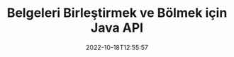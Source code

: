 ---
############################# Static ############################
layout: "product"
date: 2022-10-18T12:55:57
draft: false

product: "Merger"
product_tag: "merger"
platform: "Java"
platform_tag: "java"

############################# Head ############################
head_title: "Java Belgesi Birleştirme API'si | Word Excel PDF XPS EPUB birleştirme ve kaldırma"
head_description: "Java için API'yi birleştiren belgeler. PDF, Microsoft Word, Excel, sunumlar, Visio, XPS ve EPUB biçimlerinin sayfalarını birleştirin, bölün, değiştirin, yeniden sıralayın ve silin."

############################# Header ############################
title: "Belgeleri Birleştirmek ve Bölmek için Java API"
description: "Hareket halindeyken sayfaları, slaytları ve diyagramları birleştirebilen, kopyalayabilen, karıştırabilen, kesebilen veya silebilen yüksek performanslı uygulamalar geliştirin."
button:
    enable: true

############################# SubMenu ############################
submenu:
    enable: true
    
    left:
        img_alt: "GroupDocs.Merger for Java"
        image: "https://www.groupdocs.cloud/templates/groupdocs/images/product-logos/groupdocs-merger-java.png"
        product: "GroupDocs.Merger"
        platform: "Java"

    middle:
        button:
            # button loop
            - link: "#overview"
              text: "genel bakış"

            # button loop
            - link: "#features"
              text: "Özellikler"

            # button loop
            - link: "#support"
              text: "Destek"

            # button loop
            - link: "https://products.groupdocs.app/merger"
              text: "Canlı Demo"

            # button loop
            - link: "https://purchase.groupdocs.com/pricing/merger/java"
              text: "fiyatlandırma"

    right:
        link_download: "https://downloads.groupdocs.com/merger"
        link_learn: "https://docs.groupdocs.com/merger/java/"
        link_buy: "https://purchase.groupdocs.com"

############################# Overview ############################
overview:
    enable: true
    content: |
      Java için GroupDocs.Merger, Java'da hızlı bir şekilde birinci sınıf iş uygulamaları geliştirmenizi sağlar. Java uygulamalarınız çok az kodlama ile tek bir sayfa veya toplu sayfa, slayt ve diyagramları birleştirebilir, kopyalayabilir, karıştırabilir, kesebilir ve silebilir. Şifre koruması uygulanarak veya kaldırılarak, bilinen ve bilinmeyen formattaki güvenli dosyalar üzerinde de birleştirme işlemleri gerçekleştirilebilir.  

      
    tabs:
      enable: true
      
      ## TAB ONE ##
      tab_one:
        description: |
          Java için GroupDocs.Merger'a genel bir bakış aşağıdadır:
      
        left:
          enable: true
          icon: "fab fa-html5"
          title: "Belge İşlemleri"
          content: |
            * Sayfa Sırasını Değiştir
            * Sayfaları Kaldır veya Sil
            * Belgeyi Böl veya Kır
            * Herhangi iki sayfayı değiştirin veya karıştırın
            * Tek veya birden çok sayfayı kırpın
            * Birden çok belgeye katılın
        
        right:
          enable: true
          icon: "fab fa-html5"
          title: "Güvenlik Operasyonları"
          content: |
            * Belge güvenliğini ayarla
            * Belge güvenlik durumunu kontrol edin
            * Belge parolasını ayarla
            * Belge şifresini güncelle
            * Belge şifresini kaldır
      
      ## TAB TWO ##
      tab_two:
        description: |
          Java için GroupDocs.Merger, aşağıdaki [belge dosyası biçimlerinin](https://docs.groupdocs.com/merger/java/supported-document-formats/) birleştirilmesini destekler:

        left:
          enable: true
          table:
            # table loop
            - title: "Microsoft Office"
              content: |
                * **Kelime:** DOC, DOCX, DOCM, DOT, DOTX, DOTM, RTF, TXT
                * **Excel:** XLS, XLSX, XLSM, XLSB, XLTM, XLT, XLTM, XLTX, XLAM, SXC, Elektronik TabloML
                * **PowerPoint:** PPT, PPTX, PPS, PPSX, PPSM, POT, POTM, POTX, PPTM
                * **OneNote:** BİR

        right:
          enable: true
          table:
            # table loop
            - title: "OpenDocument ve Diğer Formatlar"
              content: |
                * **OpenDocument Formatları**: ODT, OTT, ODP, OTP, ODS
                * **Sabit Düzen**: PDF, XPS
                * **Görüntüler**: BMP, PNG, TIFF
                * **Web**: HTML, MHT, MHTML
                * **Metin**: TXT, CSV, TSV
                * **LaTex**: TEX
                * **E-kitap**: EPUB

      ## TAB THREE ##
      tab_three:
        description: |
          Java için GroupDocs.Merger, aşağıdaki İşletim Sistemlerini, Çerçeveleri ve Paket Yöneticilerini destekler:
        
        left:
          enable: true
          table:
            # table loop
            - icon: "fab fa-windows"
              title: "İşletim sistemleri"
              content: |
                * Microsoft Windows Masaüstü
                * Microsoft Windows Sunucusu
                * Linux
                * Mac os işletim sistemi

            # table loop
            - icon: "fas fa-code"
              title: "Desteklenen Çerçeveler"
              content: |
                * Java 7 (1.7)
                * Java 8 (1.8)
                * Java 10
                * Java 11 ve üzeri

        right:
          enable: true
          table:
            # table loop
            - icon: "fas fa-box"
              title: "Otomasyon Aracı Oluştur"
              content: |
                * Uzman

            # table loop
            - icon: "fas fa-tools"
              title: "Geliştirme Ortamları"
              content: |
                * NetBeans
                * IntelliJ FİKİR
                * Tutulma
                
                

############################# Features ############################
features:
    enable: true
    title: "Java Özellikleri için GroupDocs.Merger"

    feature:
      # feature loop
      - icon: "fas fa-copy"
        content: "Çeşitli sayfaları, slaytları ve diyagramları tek bir dosyada birleştirin"
       
      # feature loop
      - icon: "fas fa-eye"
        content: "Büyük belgeleri kopyalayın ve birden çok küçük dosyaya bölün"

      # feature loop
      - icon: "fas fa-bolt"
        content: "Sayfaları, slaytları veya diyagramları karıştırın ve yeniden düzenleyin"
      
      # feature loop
      - icon: "fas fa-file-powerpoint"
        content: "Bir belge içinde iki sayfa, slayt veya diyagramı değiştirin ve değiştirin"

      # feature loop
      - icon: "fas fa-code"
        content: "Belirli sayfaları, slaytları veya diyagramları kaldırarak belgeyi kesin ve kesin"

      # feature loop
      - icon: "fas fa-cloud"
        content: "Sayfaları, slaytları veya diyagramları tek veya koleksiyon halinde silme"

      # feature loop
      - icon: "fas fa-remove-format"
        content: "Çok sayıda belgeyi toplu olarak birleştirin ve birleştirin"

      # feature loop
      - icon: "fas fa-comment-slash"
        content: "Bir belgenin bir parola ile güvence altına alınıp alınmadığını programlı olarak Java'da kontrol edin"

      # feature loop
      - icon: "fas fa-location-arrow"
        content: "Bilinen ve bilinmeyen belge biçimlerinin parolasını ayarlayın, sıfırlayın ve kaldırın"

      # feature loop
      - icon: "fas fa-border-all"
        content: "Bir Metin Dosyasını Satır Numaralarına Göre Birden Çok Dosyaya Böl"

      # feature loop
      - icon: "fas fa-wrench"
        content: "Belge Sayfalarının Görsel Temsilini Alın"

      # feature loop
      - icon: "fas fa-columns"
        content: "Farklı Biçimlerdeki Birden Çok Belgeyi Tek Bir PDF Dosyasında Birleştirin"

      # feature loop
      - icon: "fas fa-file-word"
        content: "OLE Nesnelerini PDF, Word, Excel, PowerPoint ve Açık Belge Formatlarına Ekleme"

      # feature loop
      - icon: "fas fa-envelope"
        content: "Dosyaları Bir PDF Belgesine Programlı Olarak Ekleme"

      # feature loop
      - icon: "fas fa-print"
        content: "OLE Nesneleri aracılığıyla Diyagrama Belge Ekleme"

      # feature loop
      - icon: "fas fa-file-archive"
        content: "Farklı Belge Türlerini (DOC, XLS, PPT vb.) Tek Bir PDF Dosyasında Birleştirin"

      # feature loop
      - icon: "fas fa-lock"
        content: "OLE Nesnelerini Microsoft Word, Excel, Sunum ve OpenDocument Dosya Türlerine Kolayca Aktarın"

      # feature loop
      - icon: "fas fa-file-code"
        content: "OLE Nesneleri aracılığıyla Diyagram Sayfasına Diğer Belgeleri Ekleme"

    more_feature:
      # more_feature_loop
      - title: "Belgelerden İstenen Sayfaları Kaldır"
        content: |
          Java API için GroupDocs.Merger, belgenizdeki istenmeyen sayfaları seçmenizi ve silmenizi sağlar.
      
      # more_feature_loop
      - title: "Bilinmeyen Belge Biçiminin Parolasını Kontrol Edin"
        content: "Belirli bir belgenin biçimi bilinmese bile GroupDocs.Merger for Java, varsa belge parolasını kontrol etmenizi ve almanızı sağlar."

      # more_feature_loop
      - title: "Bilinen Biçimlerdeki Parola Korumalı Belgelere Katılın"
        content: "Java API için GroupDocs.Merger, bilinen ve bilinmeyen biçimlerdeki belgelerin bir listesini almanızı sağlar."

############################# Support ############################
support:
    enable: true

############################# Solutions ############################
solutions:
    enable: true
    title: "GroupDocs.Merger, diğer popüler geliştirme ortamları için belge birleştirme API'leri sunar"

    solution:
        # solution loop
        - img_alt: "GroupDocs.Merger for .NET"
          image: "https://www.groupdocs.cloud/templates/groupdocs/images/product-logos/groupdocs-merger-net.png"
          product: "GroupDocs.Merger"
          platform: ".NET"
          link: "/merger/net/"

############################# Back to top ###############################
back_to_top:
  enable: true
---